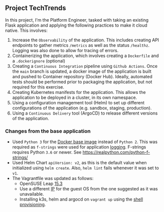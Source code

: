 ## Project TechTrends

In this project, I'm the Platform Engineer, tasked with taking an existing Flask application and applying the following practices to make it cloud native. This involves:

1) Increase the `Observability` of the application. This includes creating API endpoints to gather metrics `/metrics` as well as the status `/healthz`. Logging was also done to allow for tracing of errors.
2) Containerizing the application, which involves creating a `Dockerfile` and a `.dockerignore` (optional)
3) Creating a `Continuous Integration` pipeline using `Github Actions`. Once the `main` branch is updated, a docker image of the application is built and pushed to Container repository (Docker Hub). Ideally, automated tests should be performed prior to packaging the application, but not required for this exercise.
4) Creating Kubernetes manifests for the application. This allows the application to be deployed in a cluster, in its own namespace.
5) Using a configuration management tool (Helm) to set up different configurations of the application (e.g. sandbox, staging, production).
6) Using a `Continuous Delivery` tool (ArgoCD) to release different versions of the application.

### Changes from the base application

* Used `Python 3` for the [Docker base image](Dockerfile#L1) instead of `Python 2`. This was required as `f-strings` were used for application [logging](techtrends/app.py#L59). F-strings requires Python `3.6` or newer. See https://realpython.com/python-f-strings/
* Used Helm Chart `apiVersion: v2`, as this is the default value when initialized using `helm create`. Also, `helm lint` fails whenever it was set to `v1`.
* The Vagrantfile was updated as follows:
  * OpenSUSE Leap [15.3](Vagrantfile#L15)
  * Use a different [IP](Vagrantfile#L39) for the guest OS from the one suggested as it was unavailable.
  * Installing k3s, helm and argocd on `vagrant up` using the [shell provisioning](https://www.vagrantup.com/docs/provisioning/shell).

